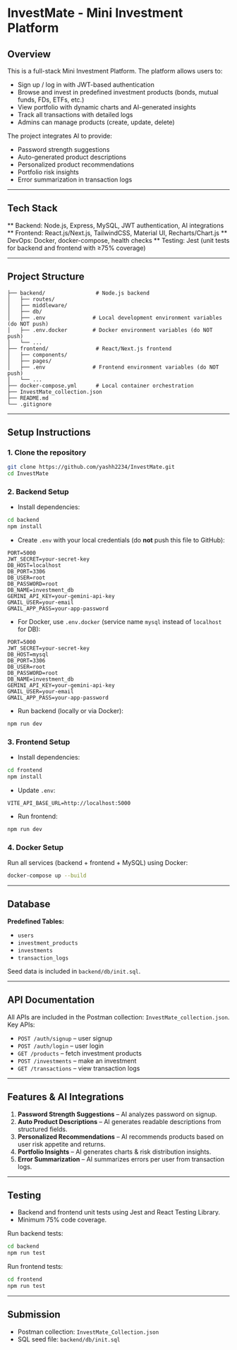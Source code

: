 # InvestMate - Mini Investment Platform

## Overview

This is a full-stack Mini Investment Platform.
The platform allows users to:

* Sign up / log in with JWT-based authentication
* Browse and invest in predefined investment products (bonds, mutual funds, FDs, ETFs, etc.)
* View portfolio with dynamic charts and AI-generated insights
* Track all transactions with detailed logs
* Admins can manage products (create, update, delete)

The project integrates AI to provide:

* Password strength suggestions
* Auto-generated product descriptions
* Personalized product recommendations
* Portfolio risk insights
* Error summarization in transaction logs

---

## Tech Stack

** Backend: Node.js, Express, MySQL, JWT authentication, AI integrations
** Frontend: React.js/Next.js, TailwindCSS, Material UI, Recharts/Chart.js
** DevOps: Docker, docker-compose, health checks
** Testing: Jest (unit tests for backend and frontend with ≥75% coverage)

---

## Project Structure

```
├── backend/                # Node.js backend
│   ├── routes/
│   ├── middleware/
│   ├── db/
│   ├── .env               # Local development environment variables (do NOT push)
│   ├── .env.docker        # Docker environment variables (do NOT push)
│   └── ...
├── frontend/               # React/Next.js frontend
│   ├── components/
│   ├── pages/
│   ├── .env               # Frontend environment variables (do NOT push)
│   └── ...
├── docker-compose.yml      # Local container orchestration
├── InvestMate_collection.json
├── README.md
└── .gitignore
```

---

## Setup Instructions

### 1. Clone the repository

```bash
git clone https://github.com/yashh2234/InvestMate.git
cd InvestMate
```

### 2. Backend Setup

* Install dependencies:

```bash
cd backend
npm install
```

* Create `.env` with your local credentials (do **not** push this file to GitHub):

```
PORT=5000
JWT_SECRET=your-secret-key
DB_HOST=localhost
DB_PORT=3306
DB_USER=root
DB_PASSWORD=root
DB_NAME=investment_db
GEMINI_API_KEY=your-gemini-api-key
GMAIL_USER=your-email
GMAIL_APP_PASS=your-app-password
```

* For Docker, use `.env.docker` (service name `mysql` instead of `localhost` for DB):

```
PORT=5000
JWT_SECRET=your-secret-key
DB_HOST=mysql
DB_PORT=3306
DB_USER=root
DB_PASSWORD=root
DB_NAME=investment_db
GEMINI_API_KEY=your-gemini-api-key
GMAIL_USER=your-email
GMAIL_APP_PASS=your-app-password
```

* Run backend (locally or via Docker):

```bash
npm run dev
```

### 3. Frontend Setup

* Install dependencies:

```bash
cd frontend
npm install
```

* Update `.env`:

```
VITE_API_BASE_URL=http://localhost:5000
```

* Run frontend:

```bash
npm run dev
```

### 4. Docker Setup

Run all services (backend + frontend + MySQL) using Docker:

```bash
docker-compose up --build
```

---

## Database

**Predefined Tables:**

* `users`
* `investment_products`
* `investments`
* `transaction_logs`

Seed data is included in `backend/db/init.sql`.

---

## API Documentation

All APIs are included in the Postman collection: `InvestMate_collection.json`.
Key APIs:

* `POST /auth/signup` – user signup
* `POST /auth/login` – user login
* `GET /products` – fetch investment products
* `POST /investments` – make an investment
* `GET /transactions` – view transaction logs

---

## Features & AI Integrations

1. **Password Strength Suggestions** – AI analyzes password on signup.
2. **Auto Product Descriptions** – AI generates readable descriptions from structured fields.
3. **Personalized Recommendations** – AI recommends products based on user risk appetite and returns.
4. **Portfolio Insights** – AI generates charts & risk distribution insights.
5. **Error Summarization** – AI summarizes errors per user from transaction logs.

---

## Testing

* Backend and frontend unit tests using Jest and React Testing Library.
* Minimum 75% code coverage.

Run backend tests:

```bash
cd backend
npm run test
```

Run frontend tests:

```bash
cd frontend
npm run test
```

---

## Submission

* Postman collection: `InvestMate_Collection.json`
* SQL seed file: `backend/db/init.sql`
